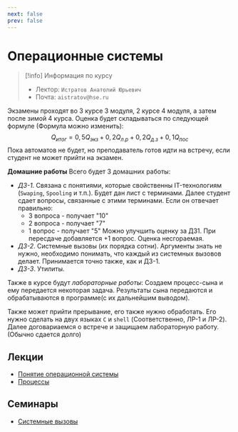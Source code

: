 ```yaml
---
next: false
prev: false
---
```

# Операционные системы

>[!info] Информация по курсу
> - Лектор: `Истратов Анатолий Юрьевич`
> - Почта: `aistratov@hse.ru`

Экзамены проходят во 3 курсе 3 модуля, 2 курсе 4 модуля, а затем после зимой 4 курса. Оценка будет складываться по следующей формуле (Формула можно изменить):
$$ Q_{итог} = 0,5 Q_{экз} + 0,2 Q_{л.р} + 0,2 Q_{д.з} + 0,1 Q_{пос} $$
Пока автоматов не будет, но преподаватель готов идти на встречу, если студент не может прийти на экзамен.

**Домашние работы**
Всего будет 3 домашних работы:

- *ДЗ-1*. Связана с понятиями, которые свойственны IT-технологиям (`Swaping`, `Spooling` и т.п.). Будет дан лист с терминами. Далее студент сдает вопросы, связанные с этими терминами. Если он отвечает правильно:
  - 3 вопроса - получает "10"  
  - 2 вопроса - получает "7"
  - 1 вопрос - получает "5"
  Можно улучшить оценку за ДЗ1. При пересдаче добавляется +1 вопрос. Оценка несгораемая.
- *ДЗ-2*. Системные вызовы (их порядка сотни). Аргументы знать не нужно, необходимо понимать, что каждый из системных вызовов делает. Принимается точно также, как и ДЗ-1.
- *ДЗ-3*. Утилиты.

Также в курсе будут *лабораторные работы*:
Создаем процесс-сына и ему передается некоторая задача. Результаты сына передаются и обрабатываются в программе(с их дальнейшим выводом).

Также может прийти прерывание, его также нужно обработать. Его нужно сделать на двух языках `C` и `shell` (Соответственно, ЛР-1 и ЛР-2). Далее договариаемся о встрече и защищаем лабораторную работу.  (Обычно сдается долго)

## Лекции

- [Понятие операционной системы](01_intro_to_os.md)
- [Процессы](02_processes.md)
  
## Семинары

- [Системные вызовы](03_system_cols.md)
